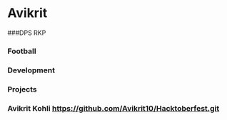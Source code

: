 # Avikrit

###DPS RKP



### Football



### Development


### Projects



### Avikrit Kohli  https://github.com/Avikrit10/Hacktoberfest.git

